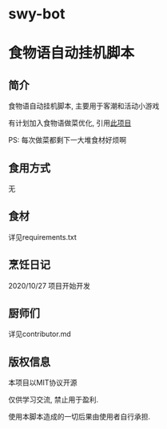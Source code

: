 # swy-bot
# 食物语自动挂机脚本

## 简介
食物语自动挂机脚本, 主要用于客潮和活动小游戏

有计划加入食物语做菜优化, 引用[此项目](https://github.com/ic30rs/swy_profit)

PS: 每次做菜都剩下一大堆食材好烦啊

## 食用方式
无

## 食材
详见requirements.txt

## 烹饪日记
2020/10/27 项目开始开发

## 厨师们
详见contributor.md

## 版权信息
本项目以MIT协议开源

仅供学习交流, 禁止用于盈利.

使用本脚本造成的一切后果由使用者自行承担.
